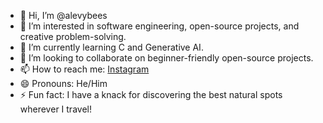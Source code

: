 - 👋 Hi, I’m @alevybees  
- 👀 I’m interested in software engineering, open-source projects, and creative problem-solving.  
- 🌱 I’m currently learning C and Generative AI.  
- 💞️ I’m looking to collaborate on beginner-friendly open-source projects.  
- 📫 How to reach me: [Instagram](https://www.instagram.com/alevybees/)  
- 😄 Pronouns: He/Him  
- ⚡ Fun fact: I have a knack for discovering the best natural spots wherever I travel!  


<!---
alevybees/alevybees is a ✨ special ✨ repository because its `README.md` (this file) appears on your GitHub profile.
You can click the Preview link to take a look at your changes.
--->
